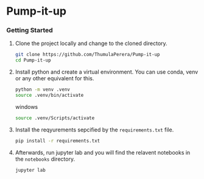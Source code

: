 # Pump-it-up

### Getting Started

1. Clone the project locally and change to the cloned directory.

   ```bash
   git clone https://github.com/ThumulaPerera/Pump-it-up
   cd Pump-it-up
   ```

2. Install python and create a virtual environment. You can use conda, venv or any other equivalent for this.

   ```bash
   python -m venv .venv
   source .venv/bin/activate
   ```

   windows

   ```bash
   source .venv/Scripts/activate
   ```

3. Install the reqyurements sepcified by the `requirements.txt` file.

   ```bash
   pip install -r requirements.txt
   ```

4. Afterwards, run jupyter lab and you will find the relavent notebooks in the `notebooks` directory.
   ```bash
   jupyter lab
   ```